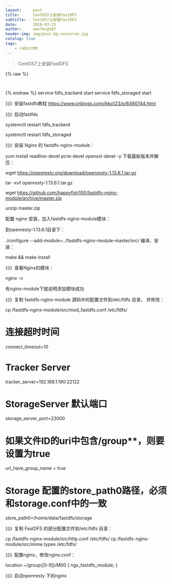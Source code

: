 ```yaml
---
layout:     post
title:      CentOS7上安装FastDFS
subtitle:   CentOS7上安装FastDFS
date:       2018-03-23
author:     wenfengSAT
header-img: img/post-bg-universe.jpg
catalog: true
tags:
    - rabbitMQ
---
```


>CentOS7上安装FastDFS






 
{% raw %}
```hbs



```
{% endraw %}
service fdfs_trackerd start
service fdfs_storaged start

》》》安装fastdfs教程
https://www.cnblogs.com/jkko123/p/6490744.html


》》》启动fastfds

systemctl restart  fdfs_trackerd

systemctl restart fdfs_storaged 



》》》安装 Nginx 的 fastdfs-nginx-module：
 
 
yum install readline-devel pcre-devel openssl-devel -y
下载最新版本并解压：

wget https://openresty.org/download/openresty-1.13.6.1.tar.gz

tar -xvf openresty-1.13.6.1.tar.gz

wget https://github.com/happyfish100/fastdfs-nginx-module/archive/master.zip

unzip master.zip



配置 nginx 安装，加入fastdfs-nginx-module模块：

到openresty-1.13.6.1目录下：

./configure --add-module=../fastdfs-nginx-module-master/src/
编译、安装：

make && make install

》》》查看Nginx的模块：

nginx -v

有nginx-module下就说明添加模块成功 


》》》复制 fastdfs-nginx-module 源码中的配置文件到/etc/fdfs 目录， 并修改：

cp /fastdfs-nginx-module/src/mod_fastdfs.conf /etc/fdfs/


# 连接超时时间
connect_timeout=10

# Tracker Server
tracker_server=192.168.1.190:22122

# StorageServer 默认端口
storage_server_port=23000

# 如果文件ID的uri中包含/group**，则要设置为true
url_have_group_name = true

# Storage 配置的store_path0路径，必须和storage.conf中的一致
store_path0=/home/data/fastdfs/storage


》》》复制 FastDFS 的部分配置文件到/etc/fdfs 目录：

cp /fastdfs-nginx-module/src/http.conf /etc/fdfs/
cp /fastdfs-nginx-module/src/mime.types /etc/fdfs/


》》》配置nginx，修改nginx.conf：

location ~/group([0-9])/M00 {
    ngx_fastdfs_module;
}



》》》启动openresty 下的nginx



